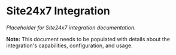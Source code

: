 # Site24x7 Integration

*Placeholder for Site24x7 integration documentation.*

**Note:** This document needs to be populated with details about the integration's capabilities, configuration, and usage.
